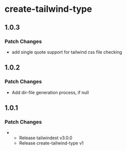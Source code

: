 # create-tailwind-type

## 1.0.3

### Patch Changes

- add single quote support for tailwind css file checking

## 1.0.2

### Patch Changes

- Add dir-file generation process, if null

## 1.0.1

### Patch Changes

-   - Release tailwindest v3.0.0
    - Release create-tailwind-type v1
